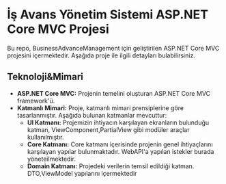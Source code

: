 # İş Avans Yönetim Sistemi ASP.NET Core MVC Projesi

Bu repo, BusinessAdvanceManagement için geliştirilen ASP.NET Core MVC projesini içermektedir. Aşağıda proje ile ilgili detayları bulabilirsiniz.

##  Teknoloji&Mimari

- **ASP.NET Core MVC:** Projenin temelini oluşturan ASP.NET Core MVC framework'ü.
- **Katmanlı Mimari:** Proje, katmanlı mimari prensiplerine göre tasarlanmıştır. Aşağıda bulunan katmanlar mevcuttur:
  - **UI Katmanı:** Projemizin ihtiyacın karşılayan ekranların bulunduğu katman, ViewComponent,PartialView gibi modüler araçlar kullanılmıştır.
  - **Core Katmanı:** Core katmanı içerisinde projenin genel ihtiyaçlarını karşılayan yapılar bulunmaktadır. WebAPI'a yapılan istekler burada yöneteilmektedir.
  - **Domain Katmanı:** Projedeki verilerin temsil edildiği katman. DTO,ViewModel yapılarını içermektedir



